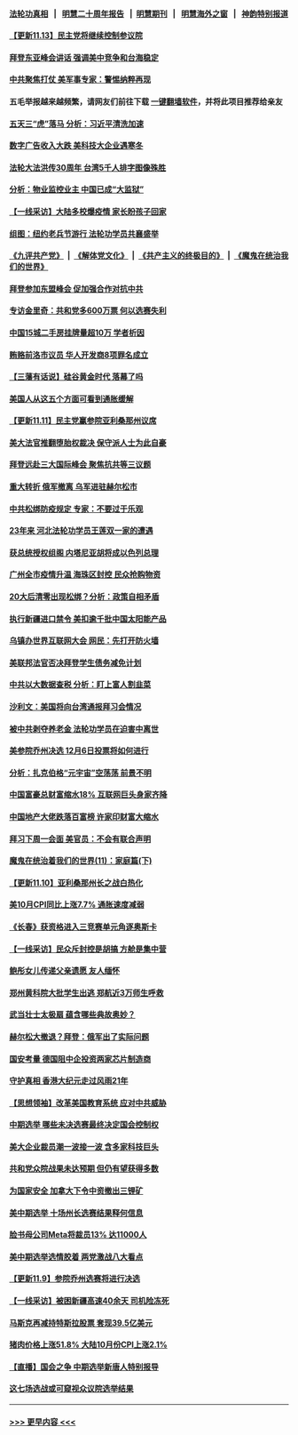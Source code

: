 #### [法轮功真相](https://github.com/gfw-breaker/truth/blob/master/README.md?t=0) &nbsp;&nbsp;|&nbsp;&nbsp; [明慧二十周年报告](https://github.com/gfw-breaker/mh-reports/blob/master/README.md?t=0) &nbsp;&nbsp;|&nbsp;&nbsp;[明慧期刊](https://github.com/gfw-breaker/mh-qikan) &nbsp;&nbsp;|&nbsp;&nbsp; [明慧海外之窗](https://github.com/gfw-breaker/mh-news/blob/master/README.md?t=0) &nbsp;&nbsp;|&nbsp;&nbsp; [神韵特别报道](https://github.com/gfw-breaker/mh-news/blob/master/shenyun.md?t=0)
#### [【更新11.13】民主党将继续控制参议院](../pages/nf4514/n13864677.md?t=11140250) 
#### [拜登东亚峰会讲话 强调美中竞争和台海稳定](../pages/nf4514/n13865106.md?t=11140250) 
#### [中共聚焦打仗 美军事专家：警惕纳粹再现](../pages/nf4514/n13864932.md?t=11140250) 
#### 五毛举报越来越频繁，请网友们前往下载 [一键翻墙软件](https://github.com/gfw-breaker/ssr-accounts)，并将此项目推荐给亲友
#### [五天三“虎”落马 分析：习近平清洗加速](../pages/nf4514/n13864535.md?t=11140250) 
#### [数字广告收入大跌 美科技大企业遇寒冬](../pages/nf4514/n13864456.md?t=11140250) 
#### [法轮大法洪传30周年 台湾5千人排字图像殊胜](../pages/nf4514/n13864314.md?t=11140250) 
#### [分析：物业监控业主 中国已成“大监狱”](../pages/nf4514/n13864795.md?t=11140250) 
#### [【一线采访】大陆多校爆疫情 家长盼孩子回家](../pages/nf4514/n13864605.md?t=11140250) 
#### [组图：纽约老兵节游行 法轮功学员共襄盛举](../pages/nf4514/n13864516.md?t=11140250) 
#### [《九评共产党》](https://github.com/begood0513/9ping.md/blob/master/README.md) &nbsp;|&nbsp; [《解体党文化》](../../../../jtdwh.md/blob/master/README.md)  &nbsp;|&nbsp; [《共产主义的终极目的》](../../../../gczydzjmd.md/blob/master/README.md) &nbsp;|&nbsp; [《魔鬼在统治我们的世界》](../../../../mgztzwmdsj.md/blob/master/README.md) 
#### [拜登参加东盟峰会 促加强合作对抗中共](../pages/nf4514/n13864760.md?t=11140250) 
#### [专访金里奇：共和党多600万票 何以选赛失利](../pages/nf4514/n13864496.md?t=11140250) 
#### [中国15城二手房挂牌量超10万 学者析因](../pages/nf4514/n13864573.md?t=11140250) 
#### [贿赂前洛市议员 华人开发商8项罪名成立](../pages/nf4514/n13864572.md?t=11140250) 
#### [【三藩有话说】硅谷黄金时代 落幕了吗](../pages/nf4514/n13864554.md?t=11140250) 
#### [美国人从这五个方面可看到通胀缓解](../pages/nf4514/n13864426.md?t=11140250) 
#### [【更新11.11】民主党赢参院亚利桑那州议席](../pages/nf4514/n13864172.md?t=11140250) 
#### [美大法官推翻堕胎权裁决 保守派人士为此自豪](../pages/nf4514/n13864171.md?t=11140250) 
#### [拜登远赴三大国际峰会 聚焦抗共等三议题](../pages/nf4514/n13864335.md?t=11140250) 
#### [重大转折 俄军撤离 乌军进驻赫尔松市](../pages/nf4514/n13864206.md?t=11140250) 
#### [中共松绑防疫规定 专家：不要过于乐观](../pages/nf4514/n13864304.md?t=11140250) 
#### [23年来 河北法轮功学员王莲双一家的遭遇](../pages/nf4514/n13863330.md?t=11140250) 
#### [获总统授权组阁 内塔尼亚胡将成以色列总理](../pages/nf4514/n13864256.md?t=11140250) 
#### [广州全市疫情升温 海珠区封控 民众抢购物资](../pages/nf4514/n13864032.md?t=11140250) 
#### [20大后清零出现松绑？分析：政策自相矛盾](../pages/nf4514/n13864033.md?t=11140250) 
#### [执行新疆进口禁令 美扣逾千批中国太阳能产品](../pages/nf4514/n13864013.md?t=11140250) 
#### [乌镇办世界互联网大会 网民：先打开防火墙](../pages/nf4514/n13863816.md?t=11140250) 
#### [美联邦法官否决拜登学生债务减免计划](../pages/nf4514/n13863869.md?t=11140250) 
#### [中共以大数据查税 分析：盯上富人割韭菜](../pages/nf4514/n13863583.md?t=11140250) 
#### [沙利文：美国将向台湾通报拜习会情况](../pages/nf4514/n13863804.md?t=11140250) 
#### [被中共剥夺养老金 法轮功学员在迫害中离世](../pages/nf4514/n13861877.md?t=11140250) 
#### [美参院乔州决选 12月6日投票将如何进行](../pages/nf4514/n13863745.md?t=11140250) 
#### [分析：扎克伯格“元宇宙”空荡荡 前景不明](../pages/nf4514/n13860677.md?t=11140250) 
#### [中国富豪总财富缩水18% 互联网巨头身家齐降](../pages/nf4514/n13863226.md?t=11140250) 
#### [中国地产大佬跌落百富榜 许家印财富大缩水](../pages/nf4514/n13863221.md?t=11140250) 
#### [拜习下周一会面 美官员：不会有联合声明](../pages/nf4514/n13863638.md?t=11140250) 
#### [魔鬼在统治着我们的世界(11)：家庭篇(下)](../pages/nf4514/n10440961.md?t=11140250) 
#### [【更新11.10】亚利桑那州长之战白热化](../pages/nf4514/n13863384.md?t=11140250) 
#### [美10月CPI同比上涨7.7% 通胀速度减弱](../pages/nf4514/n13863622.md?t=11140250) 
#### [《长春》获资格进入三竞赛单元角逐奥斯卡](../pages/nf4514/n13863607.md?t=11140250) 
#### [【一线采访】民众斥封控是胡搞 方舱是集中营](../pages/nf4514/n13863296.md?t=11140250) 
#### [鲍彤女儿传递父亲遗愿 友人缅怀](../pages/nf4514/n13863348.md?t=11140250) 
#### [郑州黄科院大批学生出逃 郑航近3万师生呼救](../pages/nf4514/n13862961.md?t=11140250) 
#### [武当壮士太极扇 蕴含哪些典故奥妙？](../pages/nf4514/n13860545.md?t=11140250) 
#### [赫尔松大撤退？拜登：俄军出了实际问题](../pages/nf4514/n13863391.md?t=11140250) 
#### [国安考量 德国阻中企投资两家芯片制造商](../pages/nf4514/n13863083.md?t=11140250) 
#### [守护真相 香港大纪元走过风雨21年](../pages/nf4514/n13862815.md?t=11140250) 
#### [【思想领袖】改革美国教育系统 应对中共威胁](../pages/nf4514/n13846273.md?t=11140250) 
#### [中期选举 哪些未决选赛最终决定国会控制权](../pages/nf4514/n13862852.md?t=11140250) 
#### [美大企业裁员潮一波接一波 含多家科技巨头](../pages/nf4514/n13862898.md?t=11140250) 
#### [共和党众院战果未达预期 但仍有望获得多数](../pages/nf4514/n13862079.md?t=11140250) 
#### [为国家安全 加拿大下令中资撤出三锂矿](../pages/nf4514/n13862760.md?t=11140250) 
#### [美中期选举 十场州长选赛结果释何信息](../pages/nf4514/n13862598.md?t=11140250) 
#### [脸书母公司Meta将裁员13% 达11000人](../pages/nf4514/n13862716.md?t=11140250) 
#### [美中期选举选情胶着 两党激战八大看点](../pages/nf4514/n13862669.md?t=11140250) 
#### [【更新11.9】参院乔州选赛将进行决选](../pages/nf4514/n13861377.md?t=11140250) 
#### [【一线采访】被困新疆高速40余天 司机险冻死](../pages/nf4514/n13862552.md?t=11140250) 
#### [马斯克再减持特斯拉股票 套现39.5亿美元](../pages/nf4514/n13862518.md?t=11140250) 
#### [猪肉价格上涨51.8% 大陆10月份CPI上涨2.1%](../pages/nf4514/n13862336.md?t=11140250) 
#### [【直播】国会之争 中期选举新唐人特别报导](../pages/nf4514/n13858223.md?t=11140250) 
#### [这七场选战或可窥视众议院选举结果](../pages/nf4514/n13861977.md?t=11140250) 

----
#### [ >>> 更早内容 <<< ](../indexes/nf4514-earlier.md)
